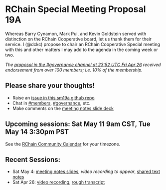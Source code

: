 # RChain Special Meeting Proposal 19A

Whereas Barry Cynamon, Mark Pui, and Kevin Goldstein served with distinction on the RChain Cooperative board, let us thank them for their service. I (@dckc) propose to chair an RChain Cooperative Special meeting with this and other matters I may add to the agenda in the coming week or two.

_The [proposal in the #governance channel at 23:52 UTC Fri Apr 26][652] received endorsement from over 100 members; i.e. 10% of the membership._

[652]: https://discordapp.com/channels/375365542359465989/393462637100400650/571484475767128074

## Please share your thoughts!

 - Raise an [issue in this sm19a github repo](https://github.com/rchain-community/sm19a/issues)
 - Chat in [#members](https://discordapp.com/channels/375365542359465989/406191011564617748), [#governance](https://discordapp.com/channels/375365542359465989/393462637100400650), etc.
 - Make comments on the [meeting notes slide deck][meeting-notes-sm19a]

## Upcoming sessions: Sat May 11 9am CST, Tue May 14 3:30pm PST

See the [RChain Community Calendar][cal] for your timezone.

[cal]: https://calendar.google.com/calendar/embed?src=2cj152c9nidh6glpr1d5g4eq28%40group.calendar.google.com&ctz=America%2FChicago

## Recent Sessions:
 - Sat May 4: [meeting notes slides][meeting-notes-sm19a], _video recording to appear_, [shared text notes](https://docs.google.com/document/d/13qSmFAnYNhjnJY9lt-YBX01CBn8WhmqCnagoDIq6jM0/edit#)
 - Sat Apr 26: [video recording](https://youtu.be/x-YrKbdglnw), [rough transcript](https://otter.ai/s/e52287f0b3e949ebbbb3f0e696afd8de)


[meeting-notes-sm19a]: https://docs.google.com/presentation/d/1UqRpyxfp_SBAWj_MUIXwku0O_AE7sO2EHTL0B337qLA/edit?usp=sharing
